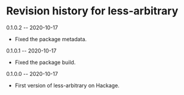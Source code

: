 # Revision history for less-arbitrary

0.1.0.2 -- 2020-10-17

* Fixed the package metadata.

0.1.0.1 -- 2020-10-17

* Fixed the package build.

0.1.0.0 -- 2020-10-17

* First version of less-arbitrary on Hackage.
